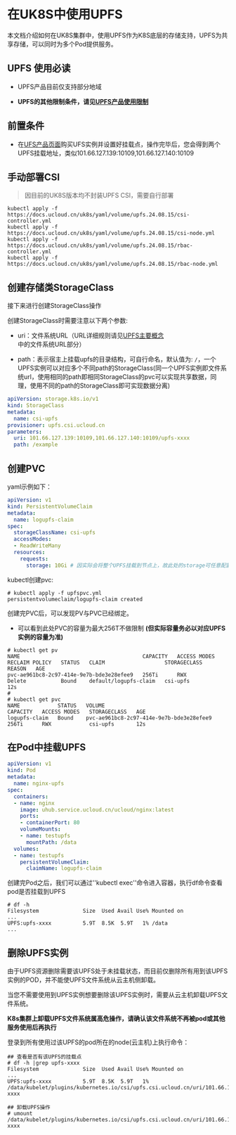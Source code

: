 # 在UK8S中使用UPFS

本文档介绍如何在UK8S集群中，使用UPFS作为K8S底层的存储支持，UPFS为共享存储，可以同时为多个Pod提供服务。

## UPFS 使用必读

* UPFS产品目前仅支持部分地域

* **UPFS的其他限制条件，请见[UPFS产品使用限制](https://docs.ucloud.cn/upfs/upfs_manual_instruction/limit)**

## 前置条件

- 在[UFS产品页面](https://console.ucloud.cn/upfs/)购买UFS实例并设置好挂载点，操作完毕后，您会得到两个UPFS挂载地址，类似101.66.127.139:10109,101.66.127.140:10109

## 手动部署CSI

> 因目前的UK8S版本均不封装UPFS CSI，需要自行部署

```
kubectl apply -f https://docs.ucloud.cn/uk8s/yaml/volume/upfs.24.08.15/csi-controller.yml
kubectl apply -f https://docs.ucloud.cn/uk8s/yaml/volume/upfs.24.08.15/csi-node.yml
kubectl apply -f https://docs.ucloud.cn/uk8s/yaml/volume/upfs.24.08.15/rbac-controller.yml
kubectl apply -f https://docs.ucloud.cn/uk8s/yaml/volume/upfs.24.08.15/rbac-node.yml
```

## 创建存储类StorageClass

接下来进行创建StorageClass操作

创建StorageClass时需要注意以下两个参数:

* uri：文件系统URL（URL详细规则请见[UPFS主要概念](https://docs.ucloud.cn/upfs/upfs_manual_instruction/concept)中的文件系统URL部分）

* path：表示宿主上挂载upfs的目录结构，可自行命名，默认值为: `/`，一个UPFS实例可以对应多个不同path的StorageClass(同一个UPFS实例即文件系统url，使用相同的path即相同StorageClass的pvc可以实现共享数据，同理，使用不同的path的StorageClass即可实现数据分离)

```yaml
apiVersion: storage.k8s.io/v1
kind: StorageClass
metadata:
  name: csi-upfs
provisioner: upfs.csi.ucloud.cn
parameters:
  uri: 101.66.127.139:10109,101.66.127.140:10109/upfs-xxxx
  path: /example

```

## 创建PVC

yaml示例如下：

```yaml
apiVersion: v1
kind: PersistentVolumeClaim
metadata:
  name: logupfs-claim
spec:
  storageClassName: csi-upfs
  accessModes:
  - ReadWriteMany
  resources:
    requests:
      storage: 10Gi # 因实际会将整个UPFS挂载到节点上，故此处的storage可任意配置并不做限制
```

kubectl创建pvc:

```
# kubectl apply -f upfspvc.yml 
persistentvolumeclaim/logupfs-claim created
```

创建完PVC后，可以发现PV与PVC已经绑定。
* 可以看到此处PVC的容量为最大256T不做限制 **(但实际容量务必以对应UPFS实例的容量为准)**

```
# kubectl get pv
NAME                                       CAPACITY   ACCESS MODES   RECLAIM POLICY   STATUS   CLAIM                   STORAGECLASS   REASON   AGE
pvc-ae961bc8-2c97-414e-9e7b-bde3e28efee9   256Ti      RWX            Delete           Bound    default/logupfs-claim   csi-upfs                12s
# 
# kubectl get pvc
NAME            STATUS   VOLUME                                     CAPACITY   ACCESS MODES   STORAGECLASS   AGE
logupfs-claim   Bound    pvc-ae961bc8-2c97-414e-9e7b-bde3e28efee9   256Ti      RWX            csi-upfs       12s
```

## 在Pod中挂载UPFS

```yaml
apiVersion: v1
kind: Pod
metadata:
  name: nginx-upfs
spec:
  containers:
  - name: nginx
    image: uhub.service.ucloud.cn/ucloud/nginx:latest 
    ports:
    - containerPort: 80
    volumeMounts:
    - name: testupfs
      mountPath: /data
  volumes:
  - name: testupfs
    persistentVolumeClaim:
      claimName: logupfs-claim
```

创建完Pod之后，我们可以通过''kubectl exec''命令进入容器，执行df命令查看pod是否挂载到UPFS

```
# df -h
Filesystem              Size  Used Avail Use% Mounted on
...
UPFS:upfs-xxxx          5.9T  8.5K  5.9T   1% /data
...
```

## 删除UPFS实例

由于UPFS资源删除需要该UPFS处于未挂载状态，而目前仅删除所有用到该UPFS实例的POD，并不能使UPFS文件系统从云主机侧卸载。

当您不需要使用到UPFS实例想要删除该UPFS实例时，需要从云主机卸载UPFS文件系统。

**K8s集群上卸载UPFS文件系统属高危操作，请确认该文件系统不再被pod或其他服务使用后再执行**

登录到所有使用过该UPFS的pod所在的node(云主机)上执行命令：

```
## 查看是否有该UPFS的挂载点
# df -h |grep upfs-xxxx
Filesystem              Size  Used Avail Use% Mounted on
...
UPFS:upfs-xxxx          5.9T  8.5K  5.9T   1% /data/kubelet/plugins/kubernetes.io/csi/upfs.csi.ucloud.cn/uri/101.66.127.139:10109,101.66.127.140:10109/upfs-xxxx

## 卸载UPFS操作
# umount /data/kubelet/plugins/kubernetes.io/csi/upfs.csi.ucloud.cn/uri/101.66.127.139:10109,101.66.127.140:10109/upfs-xxxx

```
